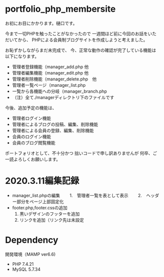 # portfolio_php_membersite
お初にお目にかかります。樋口です。

今まで一切PHPを触ったことがなかったので
一週間ほど前に今回のお話をいただいてから、
PHPによる会員制ブログサイトを作成しようと考えました。

お恥ずかしながらまだ未完成で、
今、正常な動作の確認が完了している機能は以下になります。

* 管理者登録機能（manager_add.php 他
* 管理者編集機能（manager_edit.php 他
* 管理者削除機能（manager_delete.php　他
* 管理者一覧ページ（manager_list.php
* 一覧から各機能への分岐（manager_branch.php
* （注）全て./managerディレクトリ下のファイルです


今後、追加予定の機能は、
* 管理者ログイン機能
* 管理者によるブログの投稿、編集、削除機能
* 管理者による会員の登録、編集、削除機能
* 会員のログイン機能
* 会員のブログ閲覧機能

ポートフォリオとして、不十分かつ
拙いコードで申し訳ありませんが
何卒、ご一読よろしくお願いします。

# 2020.3.11編集記録
* manager_list.phpの編集　　
  1.　管理者一覧を表として表示　　
  2.　ヘッダー部分をページ上部固定化　　
  　　
* footer.php,footer.cssの追加　　
  1. 黒いデザインのフッターを追加　　
  2. リンクを追加（リンク先は未設定　　



# Dependency
開発環境（MAMP ver6.6)
* PHP 7.4.21
* MySQL 5.7.34
